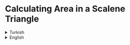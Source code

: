 # Calculating Area in a Scalene Triangle
<details><summary>Turkish</summary>
<p>
<h1>Java 101 - Temel Kavramlar ve Değişkenler - Dik Üçgende Hipotenüs Bulma </h1>
 
 Kullanıcıdan dik kenarlarının uzunluğunu alan ve hipotenüsü hesaplayan programı yazın.

# Görev - Çeşitkenar Üçgende Alan Hesaplama

 Üç kenar uzunluğunu kullanıcıdan aldığınız üçgenin alanını hesaplayan programı yazınız.

## Formül

- `Üç𝑔𝑒𝑛𝑖𝑛 ç𝑒𝑣𝑟𝑒𝑠𝑖` = 2𝑢
- `𝑢` = (a+b+c) / 2
- `Alan * Alan` = 𝑢 * (𝑢 − 𝑎)* (𝑢 − 𝑏) * (𝑢 − 𝑐)

## Örnek Çıktı

      - Birinci kenar uzunluğunu giriniz: 8
      - İkinci kenar uzunluğunu giriniz: 6
      - Üçgenin Hipotenüsü: 10.0

      - Birinci kenar uzunluğunu giriniz: 8
      - İkinci kenar uzunluğunu giriniz: 6
      - Üçüncü kenar uzunluğunu giriniz: 10
      - Üçgenin Çevresi: 24.0
      - Üçgenin Alanı: 24.0

</p>

</details>

<details><summary>English</summary>
<p>
<h1>Java 101 - Basic Concepts and Variables - Finding the Hypotenuse in a Right Triangle </h1>

 Write a program that takes the length of the perpendicular sides from the user and calculates the hypotenuse. 

# Task - Calculating Area in a Scalene Triangle
 
 Write a program that calculates the area of the triangle whose three side lengths you get from the user.   

## Formula

- `Circumference of Triangle` = 2𝑢
- `𝑢` = (a+b+c) / 2
- `Area * Area` = 𝑢 * (𝑢 − 𝑎)* (𝑢 − 𝑏) * (𝑢 − 𝑐)

## Sample Output

      - Enter the first side length: 8
      - Enter the second side length: 6
      - Hypotenuse of Triangle: 10.0

      - Enter the first side length: 8
      - Enter the second side length: 6
      - Enter the length of the third side: 10
      - Circumference of Triangle: 24.0
      - Area of Triangle: 24.0
   
</p>

</details>
 